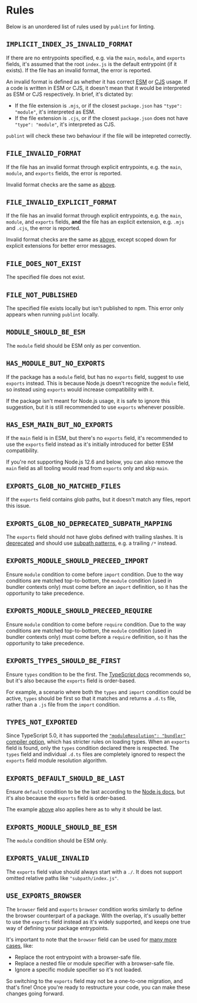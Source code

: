 # Rules

Below is an unordered list of rules used by `publint` for linting.

## `IMPLICIT_INDEX_JS_INVALID_FORMAT`

If there are no entrypoints specified, e.g. via the `main`, `module`, and `exports` fields, it's assumed that the root `index.js` is the default entrypoint (if it exists). If the file has an invalid format, the error is reported.

An invalid format is defined as whether it has correct [ESM](https://nodejs.org/api/esm.html) or [CJS](https://nodejs.org/docs/latest/api/modules.html) usage. If a code is written in ESM or CJS, it doesn't mean that it would be interpreted as ESM or CJS respectively. In brief, it's dictated by:

- If the file extension is `.mjs`, or if the closest `package.json` has `"type": "module"`, it's interpreted as ESM.
- If the file extension is `.cjs`, or if the closest `package.json` does not have `"type": "module"`, it's interpreted as CJS.

`publint` will check these two behaviour if the file will be intepreted correctly.

## `FILE_INVALID_FORMAT`

If the file has an invalid format through explicit entrypoints, e.g. the `main`, `module`, and `exports` fields, the error is reported.

Invalid format checks are the same as [above](#implicit_index_js_invalid_format).

## `FILE_INVALID_EXPLICIT_FORMAT`

If the file has an invalid format through explicit entrypoints, e.g. the `main`, `module`, and `exports` fields, **and** the file has an explicit extension, e.g. `.mjs` and `.cjs`, the error is reported.

Invalid format checks are the same as [above](#implicit_index_js_invalid_format), except scoped down for explicit extensions for better error messages.

## `FILE_DOES_NOT_EXIST`

The specified file does not exist.

## `FILE_NOT_PUBLISHED`

The specified file exists locally but isn't published to npm. This error only appears when running `publint` locally.

## `MODULE_SHOULD_BE_ESM`

The `module` field should be ESM only as per convention.

## `HAS_MODULE_BUT_NO_EXPORTS`

If the package has a `module` field, but has no `exports` field, suggest to use `exports` instead. This is because Node.js doesn't recognize the `module` field, so instead using `exports` would increase compatibility with it.

If the package isn't meant for Node.js usage, it is safe to ignore this suggestion, but it is still recommended to use `exports` whenever possible.

## `HAS_ESM_MAIN_BUT_NO_EXPORTS`

If the `main` field is in ESM, but there's no `exports` field, it's recommended to use the `exports` field instead as it's initially introduced for better ESM compatibility.

If you're not supporting Node.js 12.6 and below, you can also remove the `main` field as all tooling would read from `exports` only and skip `main`.

## `EXPORTS_GLOB_NO_MATCHED_FILES`

If the `exports` field contains glob paths, but it doesn't match any files, report this issue.

## `EXPORTS_GLOB_NO_DEPRECATED_SUBPATH_MAPPING`

The `exports` field should not have globs defined with trailing slashes. It is [deprecated](https://nodejs.org/docs/latest-v16.x/api/packages.html#subpath-folder-mappings) and should use [subpath patterns](https://nodejs.org/api/packages.html#subpath-patterns), e.g. a trailing `/*` instead.

## `EXPORTS_MODULE_SHOULD_PRECEED_IMPORT`

Ensure `module` condition to come before `import` condition. Due to the way conditions are matched top-to-bottom, the `module` condition (used in bundler contexts only) must come before an `import` definition, so it has the opportunity to take precedence.

## `EXPORTS_MODULE_SHOULD_PRECEED_REQUIRE`

Ensure `module` condition to come before `require` condition. Due to the way conditions are matched top-to-bottom, the `module` condition (used in bundler contexts only) must come before a `require` definition, so it has the opportunity to take precedence.

## `EXPORTS_TYPES_SHOULD_BE_FIRST`

Ensure `types` condition to be the first. The [TypeScript docs](https://www.typescriptlang.org/docs/handbook/esm-node.html#packagejson-exports-imports-and-self-referencing) recommends so, but it's also because the `exports` field is order-based.

For example, a scenario where both the `types` and `import` condition could be active, `types` should be first so that it matches and returns a `.d.ts` file, rather than a `.js` file from the `import` condition.

## `TYPES_NOT_EXPORTED`

Since TypeScript 5.0, it has supported the [`"moduleResolution": "bundler"` compiler option](https://devblogs.microsoft.com/typescript/announcing-typescript-5-0/#moduleresolution-bundler), which has stricter rules on loading types. When an `exports` field is found, only the `types` condition declared there is respected. The `types` field and individual `.d.ts` files are completely ignored to respect the `exports` field module resolution algorithm.

## `EXPORTS_DEFAULT_SHOULD_BE_LAST`

Ensure `default` condition to be the last according to the [Node.js docs](https://nodejs.org/api/packages.html#conditional-exports), but it's also because the `exports` field is order-based.

The example [above](#exports_types_should_be_first) also applies here as to why it should be last.

## `EXPORTS_MODULE_SHOULD_BE_ESM`

The `module` condition should be ESM only.

<!-- TODO: double check this as it's a webpack convention -->

## `EXPORTS_VALUE_INVALID`

The `exports` field value should always start with a `./`. It does not support omitted relative paths like `"subpath/index.js"`.

## `USE_EXPORTS_BROWSER`

The `browser` field and `exports` `browser` condition works similarly to define the browser counterpart of a package. With the overlap, it's usually better to use the `exports` field instead as it's widely supported, and keeps one true way of defining your package entrypoints.

It's important to note that the `browser` field can be used for [many more cases](https://github.com/defunctzombie/package-browser-field-spec), like:

- Replace the root entrypoint with a browser-safe file.
- Replace a nested file or module specifier with a browser-safe file.
- Ignore a specific module specifier so it's not loaded.

So switching to the `exports` field may not be a one-to-one migration, and that's fine! Once you're ready to restructure your code, you can make these changes going forward.
